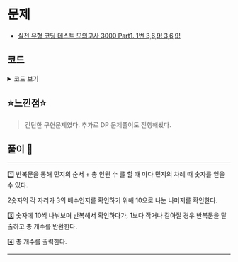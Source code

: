 # 문제
- [실전 유형 코딩 테스트 모의고사 3000 Part1. 1번 3,6,9! 3,6,9!](https://knu.goorm.io/learn/lecture/25446/%EC%8B%A4%EC%A0%84-%EC%9C%A0%ED%98%95-%EC%BD%94%EB%94%A9-%ED%85%8C%EC%8A%A4%ED%8A%B8-%EB%AA%A8%EC%9D%98%EA%B3%A0%EC%82%AC-3000/lesson/1276067/%EB%82%9C%EC%9D%B4%EB%8F%84-2-3-6-9-3-6-9)

## 코드

<details><summary> 코드 보기 </summary>

``` java
import java.io.*;
import java.util.*;

class Main {
    static int n, e, m;
    public static void main(String[] args) throws Exception {
        BufferedReader br = new BufferedReader(new InputStreamReader(System.in));
        StringTokenizer st = new StringTokenizer(br.readLine());
        n = Integer.parseInt(st.nextToken());
        e = Integer.parseInt(st.nextToken());
        m = Integer.parseInt(st.nextToken());
        int ans = 0, i=0;

        while(true){
            int num = m + n*i;
            if(num > e) break;
            ans += checkThree(num);
            i+=1;
        }
        System.out.println(ans);
    }
    static int checkThree(int num){
        int ret = 0;
        while(num > 1){
            int digit = num % 10;
            if(digit == 3 || digit == 6 || digit == 9)
                ret += 1;
            num /= 10;
        }
        return ret;
    }
```
+ DP를 이용한 풀이
``` java
    static void dynamic(){
        int check[] = new int[5000001], ans = 0;
        for (int i = 1; i <= 5000000; i++) {
            int digit = i % 10;
            check[i] = check[i/10];
            if(digit != 0 && digit % 3 == 0)
                check[i] += 1;
        }
        for (int i = m; i <= e; i += n) 
            ans += check[i];
        System.out.println(ans);
    }
}
```

</details>

## ⭐️느낀점⭐️
> 간단한 구현문제였다. 추가로 DP 문제풀이도 진행해봤다.

## 풀이 📣
<hr/>
1️⃣ 반복문을 통해 민지의 순서 + 총 인원 수 를 할 때 마다 민지의 차례 때 숫자를 얻을 수 있다. <br/>

2️숫자의 각 자리가 3의 배수인지를 확인하기 위해 10으로 나눈 나머지를 확인한다.

3️⃣ 숫자에 10씩 나눠보며 반복해서 확인하다가, 1보다 작거나 같아질 경우 반복문을 탈출하고 총 개수를 반환한다.

4️⃣ 총 개수를 출력한다.

<hr/>